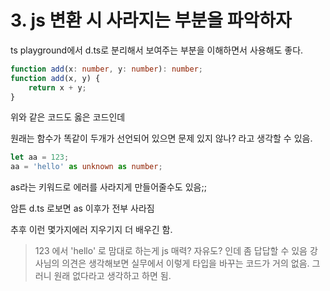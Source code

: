 # 3. js 변환 시 사라지는 부분을 파악하자

ts playground에서 d.ts로 분리해서 보여주는 부분을 이해하면서 사용해도 좋다.

```typescript
function add(x: number, y: number): number;
function add(x, y) {
    return x + y;
}
```

위와 같은 코드도 옳은 코드인데&#x20;

원래는 함수가 똑같이 두개가 선언되어 있으면 문제 있지 않나? 라고 생각할 수 있음.



```typescript
let aa = 123;
aa = 'hello' as unknown as number;
```

as라는 키워드로 에러를 사라지게 만들어줄수도 있음;;

암튼  d.ts 로보면 as 이후가 전부 사라짐

추후 이런  몇가지에러 지우기지 더 배우긴 함.



> 123 에서 'hello' 로 맘대로 하는게 js 매력? 자유도? 인데 좀 답답할 수 있음 강사님의 의견은 생각해보면 실무에서 이렇게 타입을 바꾸는 코드가 거의 없음. 그러니 원래 없다라고 생각하고 하면 됨.



